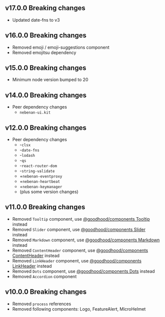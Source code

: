## v17.0.0 Breaking changes

- Updated date-fns to v3

## v16.0.0 Breaking changes

- Removed emoji / emoji-suggestions component 
- Removed emojitsu dependency

## v15.0.0 Breaking changes

- Minimum node version bumped to 20

## v14.0.0 Breaking changes

- Peer dependency changes
  - `nebenan-ui.kit`

## v12.0.0 Breaking changes

- Peer dependency changes
    - -`clsx`
    - -`date-fns`
    - -`lodash`
    - -`qs`
    - -`react-router-dom`
    - -`string-validate`
    - +`nebenan-eventproxy`
    - +`nebenan-heartbeat`
    - +`nebenan-keymanager`
    - (plus some version changes)

## v11.0.0 Breaking changes

- Removed `Tooltip` component, use [@goodhood/components Tooltip](https://github.com/goodhood-eu/goodhood/tree/master/packages/components) instead
- Removed `Slider` component, use [@goodhood/components Slider](https://github.com/goodhood-eu/goodhood/tree/master/packages/components) instead
- Removed `Markdown` component, use [@goodhood/components Markdown](https://github.com/goodhood-eu/goodhood/tree/master/packages/components) instead
- Removed `ContentHeader` component, use [@goodhood/components ContentHeader](https://github.com/goodhood-eu/goodhood/tree/master/packages/components) instead
- Removed `LinkHeader` component, use [@goodhood/components LinkHeader](https://github.com/goodhood-eu/goodhood/tree/master/packages/components) instead
- Removed `Dots` component, use [@goodhood/components Dots](https://github.com/goodhood-eu/goodhood/tree/master/packages/components) instead
- Removed `Accordion` component

## v10.0.0 Breaking changes

- Removed `process` references
- Removed following components: Logo, FeatureAlert, MicroHelmet
